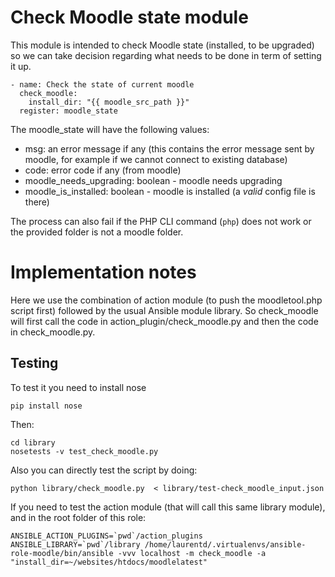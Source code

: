 # Check Moodle state module

This module is intended to check Moodle state (installed, to be upgraded) so we can take decision regarding
what needs to be done in term of setting it up.

    - name: Check the state of current moodle
      check_moodle:
        install_dir: "{{ moodle_src_path }}"
      register: moodle_state

The moodle_state will have the following values:

* msg: an error message if any (this contains the error message sent by moodle, for example if we cannot
connect to existing database)
* code: error code if any (from moodle)
* moodle_needs_upgrading: boolean - moodle needs upgrading
* moodle_is_installed: boolean - moodle is installed (a *valid* config file is there)

The process can also fail if the PHP CLI command (`php`) does not work or the provided folder is not a moodle folder.

# Implementation notes

Here we use the combination of action module (to push the moodletool.php script first) followed
by the usual Ansible module library.
So check_moodle will first call the code in action_plugin/check_moodle.py and then the code in check_moodle.py.


## Testing 
To test it you need to install nose

    pip install nose
    
Then:

    cd library
    nosetests -v test_check_moodle.py
    
Also you can directly test the script by doing:

    python library/check_moodle.py  < library/test-check_moodle_input.json 

If you need to test the action module (that will call this same library module), and in the root folder of this role:

    ANSIBLE_ACTION_PLUGINS=`pwd`/action_plugins ANSIBLE_LIBRARY=`pwd`/library /home/laurentd/.virtualenvs/ansible-role-moodle/bin/ansible -vvv localhost -m check_moodle -a "install_dir=~/websites/htdocs/moodlelatest"
